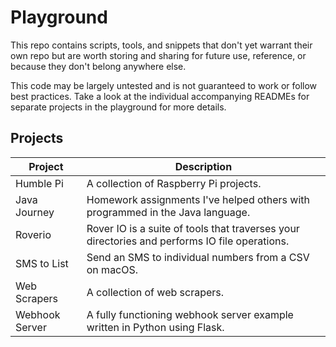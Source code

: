 # Playground

This repo contains scripts, tools, and snippets that don't yet warrant their own repo but are worth storing and sharing for future use, reference, or because they don't belong anywhere else.

This code may be largely untested and is not guaranteed to work or follow best practices. Take a look at the individual accompanying READMEs for separate projects in the playground for more details.

## Projects

| Project        | Description                                                                                   |
| -------------- | --------------------------------------------------------------------------------------------- |
| Humble Pi      | A collection of Raspberry Pi projects.                                                        |
| Java Journey   | Homework assignments I've helped others with programmed in the Java language.                 |
| Roverio        | Rover IO is a suite of tools that traverses your directories and performs IO file operations. |
| SMS to List    | Send an SMS to individual numbers from a CSV on macOS.                                        |
| Web Scrapers   | A collection of web scrapers.                                                                 |
| Webhook Server | A fully functioning webhook server example written in Python using Flask.                     |
